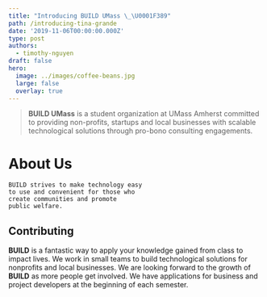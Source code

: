 ```yaml
---
title: "Introducing BUILD UMass \_\U0001F389"
path: /introducing-tina-grande
date: '2019-11-06T00:00:00.000Z'
type: post
authors:
  - timothy-nguyen
draft: false
hero:
  image: ../images/coffee-beans.jpg
  large: false
  overlay: true
---
```

> **BUILD UMass** is a student organization at UMass Amherst committed to providing non-profits, startups and local businesses with scalable technological solutions through pro-bono consulting engagements.

# **About Us**

```shell-session
BUILD strives to make technology easy 
to use and convenient for those who 
create communities and promote 
public welfare.
```

## Contributing

**BUILD** is a fantastic way to apply your knowledge gained from class to impact lives. We work in small teams to build technological solutions for nonprofits and local businesses. We are looking forward to the growth of **BUILD** as more people get involved. We have applications for business and project developers at the beginning of each semester.